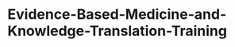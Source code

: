 Evidence-Based-Medicine-and-Knowledge-Translation-Training
==========================================================
